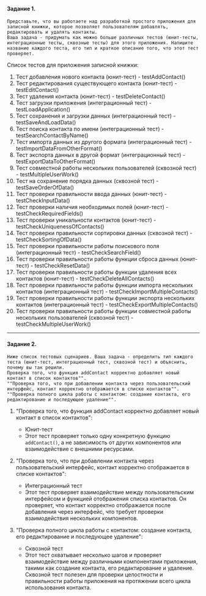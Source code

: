 #### Задание 1. 

    Представьте, что вы работаете над разработкой простого приложения для записной книжки, которое позволяет пользователям добавлять, редактировать и удалять контакты.
    Ваша задача - придумать как можно больше различных тестов (юнит-тесты, интеграционные тесты, сквозные тесты) для этого приложения. Напишите название каждого теста, его тип и краткое описание того, что этот тест проверяет.


Список тестов для приложения записной книжки:

1. Тест добавления нового контакта (юнит-тест) - testAddContact()
2. Тест редактирования существующего контакта (юнит-тест) - testEditContact()
3. Тест удаления контакта (юнит-тест) - testDeleteContact()
4. Тест загрузки приложения (интеграционный тест) - testLoadApplication()
5. Тест сохранения и загрузки данных (интеграционный тест) - testSaveAndLoadData()
6. Тест поиска контакта по имени (интеграционный тест) - testSearchContactByName()
7. Тест импорта данных из другого формата (интеграционный тест) - testImportDataFromOtherFormat()
8. Тест экспорта данных в другой формат (интеграционный тест) - testExportDataToOtherFormat()
9. Тест совместной работы нескольких пользователей (сквозной тест) - testMultipleUserWork()
10. Тест на сохранение порядка данных (сквозной тест) - testSaveOrderOfData()
11. Тест проверки правильности ввода данных (юнит-тест) - testCheckInputData()
12. Тест проверки наличия необходимых полей (юнит-тест) - testCheckRequiredFields()
13. Тест проверки уникальности контактов (юнит-тест) - testCheckUniquenessOfContacts()
14. Тест проверки правильности сортировки данных (сквозной тест) - testCheckSortingOfData()
15. Тест проверки правильности работы поискового поля (интеграционный тест) - testCheckSearchField()
16. Тест проверки правильности работы функции сброса данных (юнит-тест) - testCheckResetData()
17. Тест проверки правильности работы функции удаления всех контактов (юнит-тест) - testCheckDeleteAllContacts()
18. Тест проверки правильности работы функции импорта нескольких контактов (интеграционный тест) - testCheckImportMultipleContacts()
19. Тест проверки правильности работы функции экспорта нескольких контактов (интеграционный тест) - testCheckExportMultipleContacts()
20. Тест проверки правильности работы функции совместной работы нескольких пользователей (сквозной тест) - testCheckMultipleUserWork()

---

#### Задание 2. 
    Ниже список тестовых сценариев. Ваша задача - определить тип каждого теста (юнит-тест, интеграционный тест, сквозной тест) и объяснить, почему вы так решили.
    Проверка того, что функция addContact корректно добавляет новый контакт в список контактов"".
    ""Проверка того, что при добавлении контакта через пользовательский интерфейс, контакт корректно отображается в списке контактов"".
    ""Проверка полного цикла работы с контактом: создание контакта, его редактирование и последующее удаление"".



1. "Проверка того, что функция addContact корректно добавляет новый контакт в список контактов":
   - Юнит-тест
   - Этот тест проверяет только одну конкретную функцию `addContact()`, а не зависимость от других компонентов или взаимодействие с внешними ресурсами.

2. "Проверка того, что при добавлении контакта через пользовательский интерфейс, контакт корректно отображается в списке контактов":
   - Интеграционный тест
   - Этот тест проверяет взаимодействие между пользовательским интерфейсом и функцией отображения списка контактов. Он проверяет, что контакт корректно отображается после добавления через интерфейс, что требует проверки взаимодействия нескольких компонентов.

3. "Проверка полного цикла работы с контактом: создание контакта, его редактирование и последующее удаление":
   - Сквозной тест
   - Этот тест охватывает несколько шагов и проверяет взаимодействие между различными компонентами приложения, такими как создание контакта, его редактирование и удаление. Сквозной тест полезен для проверки целостности и правильности работы приложения на протяжении всего цикла использования контакта.


